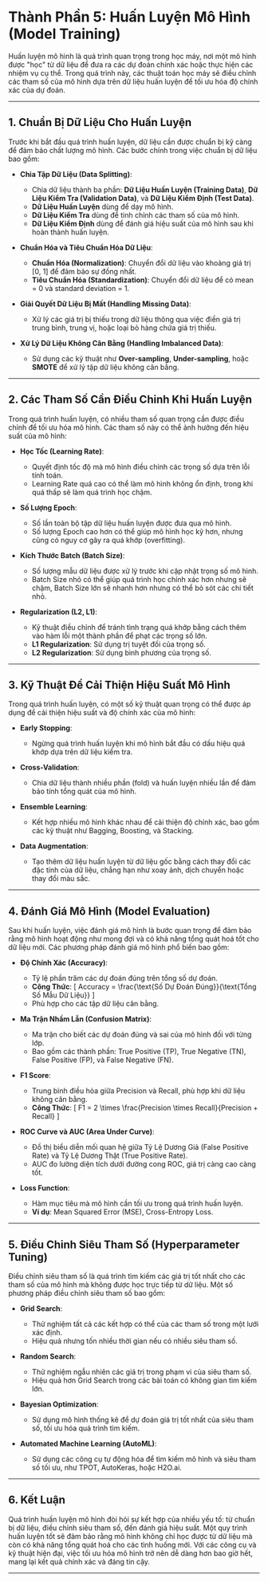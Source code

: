 # Thành Phần 5: Huấn Luyện Mô Hình (Model Training)

Huấn luyện mô hình là quá trình quan trọng trong học máy, nơi một mô hình được "học" từ dữ liệu để đưa ra các dự đoán chính xác hoặc thực hiện các nhiệm vụ cụ thể. Trong quá trình này, các thuật toán học máy sẽ điều chỉnh các tham số của mô hình dựa trên dữ liệu huấn luyện để tối ưu hóa độ chính xác của dự đoán.

---

## 1. Chuẩn Bị Dữ Liệu Cho Huấn Luyện

Trước khi bắt đầu quá trình huấn luyện, dữ liệu cần được chuẩn bị kỹ càng để đảm bảo chất lượng mô hình. Các bước chính trong việc chuẩn bị dữ liệu bao gồm:

- **Chia Tập Dữ Liệu (Data Splitting)**:
  - Chia dữ liệu thành ba phần: **Dữ Liệu Huấn Luyện (Training Data)**, **Dữ Liệu Kiểm Tra (Validation Data)**, và **Dữ Liệu Kiểm Định (Test Data)**.
  - **Dữ Liệu Huấn Luyện** dùng để dạy mô hình.
  - **Dữ Liệu Kiểm Tra** dùng để tinh chỉnh các tham số của mô hình.
  - **Dữ Liệu Kiểm Định** dùng để đánh giá hiệu suất của mô hình sau khi hoàn thành huấn luyện.

- **Chuẩn Hóa và Tiêu Chuẩn Hóa Dữ Liệu**:
  - **Chuẩn Hóa (Normalization)**: Chuyển đổi dữ liệu vào khoảng giá trị [0, 1] để đảm bảo sự đồng nhất.
  - **Tiêu Chuẩn Hóa (Standardization)**: Chuyển đổi dữ liệu để có mean = 0 và standard deviation = 1.

- **Giải Quyết Dữ Liệu Bị Mất (Handling Missing Data)**:
  - Xử lý các giá trị bị thiếu trong dữ liệu thông qua việc điền giá trị trung bình, trung vị, hoặc loại bỏ hàng chứa giá trị thiếu.

- **Xử Lý Dữ Liệu Không Cân Bằng (Handling Imbalanced Data)**:
  - Sử dụng các kỹ thuật như **Over-sampling**, **Under-sampling**, hoặc **SMOTE** để xử lý tập dữ liệu không cân bằng.

---

## 2. Các Tham Số Cần Điều Chỉnh Khi Huấn Luyện

Trong quá trình huấn luyện, có nhiều tham số quan trọng cần được điều chỉnh để tối ưu hóa mô hình. Các tham số này có thể ảnh hưởng đến hiệu suất của mô hình:

- **Học Tốc (Learning Rate)**:
  - Quyết định tốc độ mà mô hình điều chỉnh các trọng số dựa trên lỗi tính toán.
  - Learning Rate quá cao có thể làm mô hình không ổn định, trong khi quá thấp sẽ làm quá trình học chậm.

- **Số Lượng Epoch**:
  - Số lần toàn bộ tập dữ liệu huấn luyện được đưa qua mô hình.
  - Số lượng Epoch cao hơn có thể giúp mô hình học kỹ hơn, nhưng cũng có nguy cơ gây ra quá khớp (overfitting).

- **Kích Thước Batch (Batch Size)**:
  - Số lượng mẫu dữ liệu được xử lý trước khi cập nhật trọng số mô hình.
  - Batch Size nhỏ có thể giúp quá trình học chính xác hơn nhưng sẽ chậm, Batch Size lớn sẽ nhanh hơn nhưng có thể bỏ sót các chi tiết nhỏ.

- **Regularization (L2, L1)**:
  - Kỹ thuật điều chỉnh để tránh tình trạng quá khớp bằng cách thêm vào hàm lỗi một thành phần để phạt các trọng số lớn.
  - **L1 Regularization**: Sử dụng trị tuyệt đối của trọng số.
  - **L2 Regularization**: Sử dụng bình phương của trọng số.

---

## 3. Kỹ Thuật Để Cải Thiện Hiệu Suất Mô Hình

Trong quá trình huấn luyện, có một số kỹ thuật quan trọng có thể được áp dụng để cải thiện hiệu suất và độ chính xác của mô hình:

- **Early Stopping**:
  - Ngừng quá trình huấn luyện khi mô hình bắt đầu có dấu hiệu quá khớp dựa trên dữ liệu kiểm tra.

- **Cross-Validation**:
  - Chia dữ liệu thành nhiều phần (fold) và huấn luyện nhiều lần để đảm bảo tính tổng quát của mô hình.

- **Ensemble Learning**:
  - Kết hợp nhiều mô hình khác nhau để cải thiện độ chính xác, bao gồm các kỹ thuật như Bagging, Boosting, và Stacking.

- **Data Augmentation**:
  - Tạo thêm dữ liệu huấn luyện từ dữ liệu gốc bằng cách thay đổi các đặc tính của dữ liệu, chẳng hạn như xoay ảnh, dịch chuyển hoặc thay đổi màu sắc.

---

## 4. Đánh Giá Mô Hình (Model Evaluation)

Sau khi huấn luyện, việc đánh giá mô hình là bước quan trọng để đảm bảo rằng mô hình hoạt động như mong đợi và có khả năng tổng quát hoá tốt cho dữ liệu mới. Các phương pháp đánh giá mô hình phổ biến bao gồm:

- **Độ Chính Xác (Accuracy)**:
  - Tỷ lệ phần trăm các dự đoán đúng trên tổng số dự đoán.
  - **Công Thức**: 
    \[
    Accuracy = \frac{\text{Số Dự Đoán Đúng}}{\text{Tổng Số Mẫu Dữ Liệu}}
    \]
  - Phù hợp cho các tập dữ liệu cân bằng.

- **Ma Trận Nhầm Lẫn (Confusion Matrix)**:
  - Ma trận cho biết các dự đoán đúng và sai của mô hình đối với từng lớp.
  - Bao gồm các thành phần: True Positive (TP), True Negative (TN), False Positive (FP), và False Negative (FN).

- **F1 Score**:
  - Trung bình điều hòa giữa Precision và Recall, phù hợp khi dữ liệu không cân bằng.
  - **Công Thức**: 
    \[
    F1 = 2 \times \frac{Precision \times Recall}{Precision + Recall}
    \]

- **ROC Curve và AUC (Area Under Curve)**:
  - Đồ thị biểu diễn mối quan hệ giữa Tỷ Lệ Dương Giả (False Positive Rate) và Tỷ Lệ Dương Thật (True Positive Rate).
  - AUC đo lường diện tích dưới đường cong ROC, giá trị càng cao càng tốt.

- **Loss Function**:
  - Hàm mục tiêu mà mô hình cần tối ưu trong quá trình huấn luyện.
  - **Ví dụ**: Mean Squared Error (MSE), Cross-Entropy Loss.

---

## 5. Điều Chỉnh Siêu Tham Số (Hyperparameter Tuning)

Điều chỉnh siêu tham số là quá trình tìm kiếm các giá trị tốt nhất cho các tham số của mô hình mà không được học trực tiếp từ dữ liệu. Một số phương pháp điều chỉnh siêu tham số bao gồm:

- **Grid Search**:
  - Thử nghiệm tất cả các kết hợp có thể của các tham số trong một lưới xác định.
  - Hiệu quả nhưng tốn nhiều thời gian nếu có nhiều siêu tham số.

- **Random Search**:
  - Thử nghiệm ngẫu nhiên các giá trị trong phạm vi của siêu tham số.
  - Hiệu quả hơn Grid Search trong các bài toán có không gian tìm kiếm lớn.

- **Bayesian Optimization**:
  - Sử dụng mô hình thống kê để dự đoán giá trị tốt nhất của siêu tham số, tối ưu hóa quá trình tìm kiếm.

- **Automated Machine Learning (AutoML)**:
  - Sử dụng các công cụ tự động hóa để tìm kiếm mô hình và siêu tham số tối ưu, như TPOT, AutoKeras, hoặc H2O.ai.

---

## 6. Kết Luận

Quá trình huấn luyện mô hình đòi hỏi sự kết hợp của nhiều yếu tố: từ chuẩn bị dữ liệu, điều chỉnh siêu tham số, đến đánh giá hiệu suất. Một quy trình huấn luyện tốt sẽ đảm bảo rằng mô hình không chỉ học được từ dữ liệu mà còn có khả năng tổng quát hoá cho các tình huống mới. Với các công cụ và kỹ thuật hiện đại, việc tối ưu hóa mô hình trở nên dễ dàng hơn bao giờ hết, mang lại kết quả chính xác và đáng tin cậy.

---

